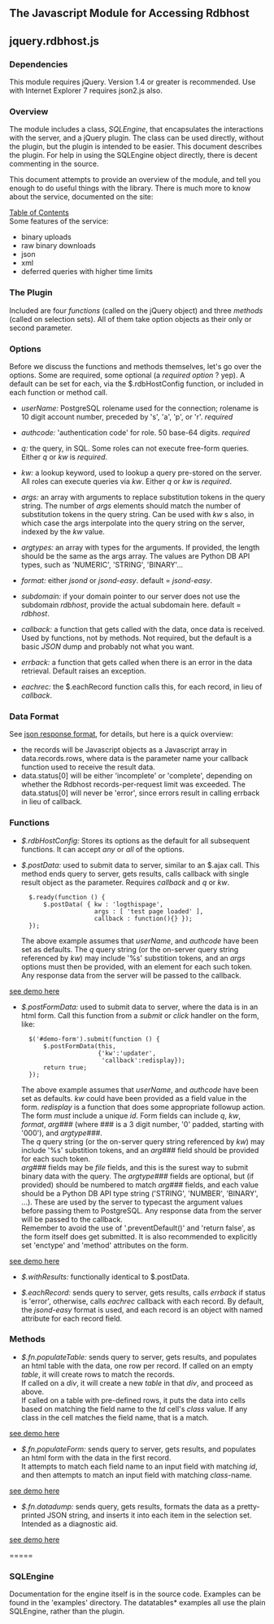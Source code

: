﻿
## The Javascript Module for Accessing Rdbhost 
## jquery.rdbhost.js ##

### Dependencies ###
This module requires jQuery.  Version 1.4 or greater is recommended.
Use with Internet Explorer 7 requires json2.js also.

### Overview ###
The module includes a class, *SQLEngine*, that encapsulates the interactions with the server, and a 
jQuery plugin.  The class can be used directly, without the plugin, but the plugin is intended to be easier. This document describes the plugin.  For help in using the SQLEngine object directly, there is decent commenting in the source.

This document attempts to provide an overview of the module, and tell you enough
to do useful things with the library.  There is much more to know about the service,
documented on the site:

[Table of Contents](http://www.rdbhost.com/contents.html)  
Some features of the service:

* binary uploads
* raw binary downloads
* json
* xml
* deferred queries with higher time limits


### The Plugin ###
Included are four _functions_ (called on the jQuery object) and three _methods_ (called on selection sets).  All of them take option objects as their only or second parameter. 

### Options ###
Before we discuss the functions and methods themselves, let's go over the options.  Some are required, some optional (a _required_ _option_ ? yep).  A default can be set for each, via the $.rdbHostConfig function, or included in each function or method call.

* *userName:* PostgreSQL rolename used for the connection; rolename is 10 digit account number, preceded by 's', 'a', 'p', or 'r'. *required*

* *authcode:* 'authentication code' for role.  50 base-64 digits. *required*

* *q:* the query, in SQL.  Some roles can not execute free-form queries. Either _q_ or _kw_ is *required*.

* *kw:* a lookup keyword, used to lookup a query pre-stored on the server. All roles can execute queries via _kw_.  Either _q_ or _kw_ is *required*.

* *args:* an array with arguments to replace substitution tokens in the query string.  The number of _args_ elements should match the number of substitution tokens in the query string.  Can be used with _kw_ s also, in which case the args interpolate into the query string on the server, indexed by the _kw_ value.

* *argtypes:* an array with types for the arguments. 
If provided, the length should be the same as the args array. The values are Python DB API types, such as 'NUMERIC', 'STRING', 'BINARY'...

* *format:* either _jsond_ or _jsond-easy_. default = _jsond-easy_. 

* *subdomain:* if your domain pointer to our server does not use the subdomain _rdbhost_, provide the actual subdomain here. default = _rdbhost_.

* *callback:* a function that gets called with the data, once data is received.  Used by functions, not by methods. 
Not required, but the default is a basic _*JSON*_ dump and probably not what you want.

* *errback:* a function that gets called when there is an error in the data retrieval.  Default raises an exception.

* *eachrec:* the $.eachRecord function calls this, for each record, in lieu of _callback_.

### Data Format ###

See [json response format](http://www.rdbhost.com/result-formats.html), for details, but here is a quick overview:

* the records will be Javascript objects as a Javascript array in data.records.rows, where data is the parameter
name your callback function used to receive the result data.
* data.status[0] will be either 'incomplete' or 'complete', depending
on whether the Rdbhost records-per-request limit was exceeded.  The data.status[0] will never be 'error', since errors result in calling errback in lieu of callback.

### Functions ###
* *$.rdbHostConfig:* Stores its options as the default for all subsequent functions. It can accept *any* or *all* of the options.

* *$.postData:* used to submit data to server, similar to an $.ajax call.  This method ends query to server, gets results, calls callback with single result object as the parameter.
Requires _callback_ and _q_ or _kw_.

        $.ready(function () { 
            $.postData( { kw : 'logthispage',
                          args : [ 'test page loaded' ],
                          callback : function(){} }); 
        }); 

    The above example assumes that _userName_, and _authcode_ have been set as defaults. 
The _q_ query string (or the on-server query string referenced by _kw_) may include '%s' substition tokens, and an _args_ options must then be provided, with an element for each such token. Any response data from the server will be passed to the callback.

  
[see demo here](http://www.paginaswww.com/rdb/examples/jq_rdbhost_post.html)

* *$.postFormData:* used to submit data to server, where the data is in an html form. Call this function from a *submit* or *click* handler on the form, like:  

        $('#demo-form').submit(function () { 
            $.postFormData(this,
                           {'kw':'updater',
                            'callback':redisplay});
            return true;
        }); 
 
    The above example assumes that _userName_, and _authcode_ have been set as defaults. _kw_ could have been provided as a field value in the form.  _redisplay_ is a function that does some appropriate followup action.
The form *must* include a unique _id_.  Form fields can include _q_, _kw_, _format_, _arg###_ (where ### is a 3 digit number, '0' padded, starting with '000'), and _argtype###_.  
The _q_ query string (or the on-server query string referenced by _kw_) may include '%s' substition tokens, and an _arg###_ field should be provided for each such token.  
_arg###_ fields may be *file* fields, and this is the surest way to submit binary data with the query.
The _argtype###_ fields are optional, but (if provided) should be numbered to match _arg###_ fields, and each value should be a Python DB API type string ('STRING', 'NUMBER', 'BINARY', ...). These are used by the server to typecast the argument values before passing them to PostgreSQL.
Any response data from the server will be passed to the callback.  
Remember to avoid the use of '.preventDefault()' and 'return false', as the form itself does get submitted.
It is also recommended to explicitly set 'enctype' and 'method' attributes on the form.

[see demo here](http://www.paginaswww.com/rdb/examples/jq_rdbhost_postbyform.html)

* *$.withResults:* functionally identical to $.postData.

* *$.eachRecord:* sends query to server, gets results, calls _errback_ if status is 'error', otherwise, calls _eachrec_ callback with each record.  By default, the _jsond-easy_ format is used, and each record is an object with named attribute for each record field.

### Methods ###

* *$.fn.populateTable:* sends query to server, gets results, and populates an html table with the data, one row per record. 
If called on an empty _table_, it will create rows to match the records.  
If called on a _div_, it will create a new _table_ in that _div_, and proceed as above.  
If called on a table with pre-defined rows, it puts the data into cells based on matching the field name to the _td_ cell's _class_ value. If any class in the cell matches the field name, that is a match.

[see demo here](http://www.paginaswww.com/rdb/examples/jq_rdbhost_table.html)

* *$.fn.populateForm:* sends query to server, gets results, and populates an html form with the data in the first record.  
It attempts to match each field name to an input field with matching _id_, and then attempts to match an input field with matching _class_-name.

[see demo here](http://www.paginaswww.com/rdb/examples/jq_rdbhost_formpop.html)

* *$.fn.datadump:* sends query, gets results, formats the data as a pretty-printed JSON string, and inserts it into each item in the selection set.  Intended as a diagnostic aid.

[see demo here](http://www.paginaswww.com/rdb/examples/jq_rdbhost_dump.html)

=====

### SQLEngine ###
Documentation for the engine itself is in the source code.  Examples can be found in the 'examples' directory.  The datatables* examples all use the plain SQLEngine, rather than the plugin.
